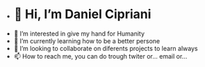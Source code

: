 - <h1>👋 Hi, I’m Daniel Cipriani</h1>
- 👀 I’m interested in give my hand for Humanity
- 🌱 I’m currently learning how to be a better persone
- 💞️ I’m looking to collaborate on diferents projects to learn always
- 📫 How to reach me, you can do trough twiter or... email or... 

<!---
DanielCipriani/DanielCipriani is a ✨ special ✨ repository because its `README.md` (this file) appears on your GitHub profile.
You can click the Preview link to take a look at your changes.
--->
